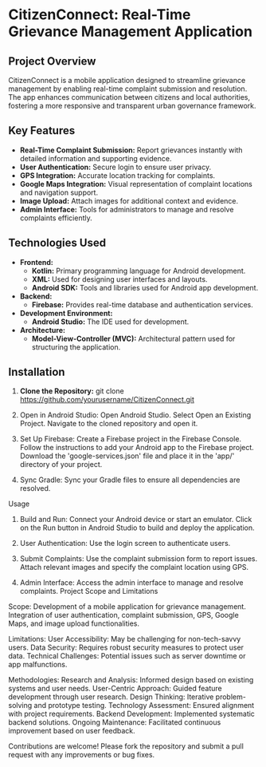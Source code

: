 # CitizenConnect: Real-Time Grievance Management Application

## Project Overview

CitizenConnect is a mobile application designed to streamline grievance management by enabling real-time complaint submission and resolution. The app enhances communication between citizens and local authorities, fostering a more responsive and transparent urban governance framework.

## Key Features

- **Real-Time Complaint Submission:** Report grievances instantly with detailed information and supporting evidence.
- **User Authentication:** Secure login to ensure user privacy.
- **GPS Integration:** Accurate location tracking for complaints.
- **Google Maps Integration:** Visual representation of complaint locations and navigation support.
- **Image Upload:** Attach images for additional context and evidence.
- **Admin Interface:** Tools for administrators to manage and resolve complaints efficiently.

## Technologies Used

- **Frontend:**
  - **Kotlin:** Primary programming language for Android development.
  - **XML:** Used for designing user interfaces and layouts.
  - **Android SDK:** Tools and libraries used for Android app development.
- **Backend:**
  - **Firebase:** Provides real-time database and authentication services.
- **Development Environment:**
  - **Android Studio:** The IDE used for development.
- **Architecture:**
  - **Model-View-Controller (MVC):** Architectural pattern used for structuring the application.

## Installation

1. **Clone the Repository:**
   git clone https://github.com/yourusername/CitizenConnect.git

2. Open in Android Studio:
   Open Android Studio.
   Select Open an Existing Project.
   Navigate to the cloned repository and open it.
   
3. Set Up Firebase:
   Create a Firebase project in the Firebase Console.
   Follow the instructions to add your Android app to the Firebase project.
   Download the 'google-services.json' file and place it in the 'app/' directory of your project.

4. Sync Gradle:
   Sync your Gradle files to ensure all dependencies are resolved.

Usage

1. Build and Run:
   Connect your Android device or start an emulator.
   Click on the Run button in Android Studio to build and deploy the application.
   
3. User Authentication:
   Use the login screen to authenticate users.
   
4. Submit Complaints:
   Use the complaint submission form to report issues.
   Attach relevant images and specify the complaint location using GPS.
   
5. Admin Interface:
   Access the admin interface to manage and resolve complaints.
   Project Scope and Limitations
   
Scope:
Development of a mobile application for grievance management.
Integration of user authentication, complaint submission, GPS, Google Maps, and image upload functionalities.

Limitations:
User Accessibility: May be challenging for non-tech-savvy users.
Data Security: Requires robust security measures to protect user data.
Technical Challenges: Potential issues such as server downtime or app malfunctions.

Methodologies:
Research and Analysis: Informed design based on existing systems and user needs.
User-Centric Approach: Guided feature development through user research.
Design Thinking: Iterative problem-solving and prototype testing.
Technology Assessment: Ensured alignment with project requirements.
Backend Development: Implemented systematic backend solutions.
Ongoing Maintenance: Facilitated continuous improvement based on user feedback.

Contributions are welcome! Please fork the repository and submit a pull request with any improvements or bug fixes.
